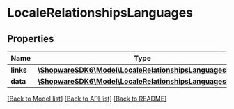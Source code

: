 # LocaleRelationshipsLanguages

## Properties
Name | Type | Description | Notes
------------ | ------------- | ------------- | -------------
**links** | [**\ShopwareSDK6\Model\LocaleRelationshipsLanguagesLinks**](LocaleRelationshipsLanguagesLinks.md) |  | [optional] 
**data** | [**\ShopwareSDK6\Model\LocaleRelationshipsLanguagesData[]**](LocaleRelationshipsLanguagesData.md) |  | [optional] 

[[Back to Model list]](../../README.md#documentation-for-models) [[Back to API list]](../../README.md#documentation-for-api-endpoints) [[Back to README]](../../README.md)

